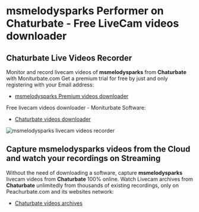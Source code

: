 # msmelodysparks Performer on Chaturbate - Free LiveCam videos downloader

## Chaturbate Live Videos Recorder

Monitor and record livecam videos of **msmelodysparks** from **Chaturbate** with Moniturbate.com
Get a premium trial for free by just and only registering with your Email address:
* [msmelodysparks Premium videos downloader](https://moniturbate.com/request-demo-licence-key.html)

Free livecam videos downloader - Moniturbate Software:
* [Chaturbate videos downloader](https://moniturbate.com/moniturbate-download-software.html)

![msmelodysparks livecam videos recorder](https://peachurnet.com/templates/moniturbate-software.png)


## Capture msmelodysparks videos from the Cloud and watch your recordings on Streaming

Without the need of downloading a software, capture **msmelodysparks** livecam videos from **Chaturbate** 100% online.
Watch Livecam archives from **Chaturbate** unlimitedly from thousands of existing recordings, only on Peachurbate.com and its websites network:
* [Chaturbate videos archives](https://peachurnet.com/)